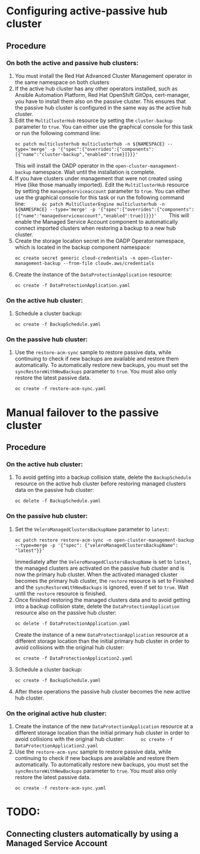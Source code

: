 # Configuring active-passive hub cluster

## Procedure

### On both the active and passive hub clusters:

1. You must install the Red Hat Advanced Cluster Management operator in the same namespace on both clusters
2. If the active hub cluster has any other operators installed, such as Ansible Automation Platform, Red Hat OpenShift GitOps, cert-manager, you have to install them also on the passive cluster.
   This ensures that the passive hub cluster is configured in the same way as the active hub cluster.
1. Edit the `MultiClusterHub` resource by setting the `cluster-backup` parameter to `true`.
   You can either use the graphical console for this task or run the following command line:
   ```
   oc patch multiclusterhub multiclusterhub -n ${NAMESPACE} --type='merge' -p '{"spec":{"overrides":{"components":[{"name":"cluster-backup","enabled":true}]}}}'
   ```
   This will install the OADP operator in the `open-cluster-management-backup` namespace.
   Wait until the installation is complete.
1. If you have clusters under management that were not created using Hive (like those manually imported).
   Edit the `MultiClusterHub` resource by setting the `managedserviceaccount` parameter to `true`.
   You can either use the graphical console for this task or run the following command line:
   ```
   oc patch MultiClusterEngine multiclusterhub -n ${NAMESPACE} --type='merge' -p '{"spec":{"overrides":{"components":[{"name":"managedserviceaccount","enabled":true}]}}}'
   ```
   This will enable the Managed Service Account component to automatically connect imported clusters when restoring a backup to a new hub cluster.
1. Create the storage location secret in the OADP Operator namespace, which is located in the backup component namespace:
   ```
   oc create secret generic cloud-credentials -n open-cluster-management-backup --from-file cloud=.aws/credentials
   ```
1. Create the instance of the `DataProtectionApplication` resource:
   ```
   oc create -f DataProtectionApplication.yaml
   ```   

### On the active hub cluster:

1. Schedule a cluster backup:
   ```
   oc create -f BackupSchedule.yaml
   ```

### On the passive hub cluster:

1. Use the `restore-acm-sync` sample to restore passive data, while continuing to check if new backups are available and restore them automatically.
   To automatically restore new backups, you must set the `syncRestoreWithNewBackups` parameter to `true`.
   You must also only restore the latest passive data.
   ```
   oc create -f restore-acm-sync.yaml
   ```

# Manual failover to the passive cluster

## Procedure

### On the active hub cluster:

1. To avoid getting into a backup collision state, delete the `BackupSchedule` resource on the active hub cluster before restoring managed clusters data on the passive hub cluster:
   ```
   oc delete -f BackupSchedule.yaml
   ```

### On the passive hub cluster:

1. Set the `VeleroManagedClustersBackupName` parameter to `latest`:
   ```
   oc patch restore restore-acm-sync -n open-cluster-management-backup --type=merge -p '{"spec": {"veleroManagedClustersBackupName": "latest"}}'
   ```
   Immediately after the `VeleroManagedClustersBackupName` is set to `latest`, the managed clusters are activated on the passive hub cluster and is now the primary hub cluster.
   When the activated managed cluster becomes the primary hub cluster, the `restore` resource is set to Finished and the `syncRestoreWithNewBackups` is ignored, even if set to `true`.
   Wait until the `restore` resource is finished.
1. Once finished restoring the managed clusters data and to avoid getting into a backup collision state, delete the `DataProtectionApplication` resource also on the passive hub cluster:
   ```
   oc delete -f DataProtectionApplication.yaml
   ```
   Create the instance of a new `DataProtectionApplication` resource at a different storage location than the initial primary hub cluster in order to avoid collisions with the original hub cluster:
   ```
   oc create -f DataProtectionApplication2.yaml
   ```
1. Schedule a cluster backup:
   ```
   oc create -f BackupSchedule.yaml
   ```
1. After these operations the passive hub cluster becomes the new active hub cluster.

### On the original active hub cluster:

1. Create the instance of the new `DataProtectionApplication` resource at a different storage location than the initial primary hub cluster in order to avoid collisions with the original hub cluster:
   ```
   oc create -f DataProtectionApplication2.yaml
   ```   
2. Use the `restore-acm-sync` sample to restore passive data, while continuing to check if new backups are available and restore them automatically.
   To automatically restore new backups, you must set the `syncRestoreWithNewBackups` parameter to `true`.
   You must also only restore the latest passive data.
   ```
   oc create -f restore-acm-sync.yaml
   ```

# TODO:
## Connecting clusters automatically by using a Managed Service Account 

   
